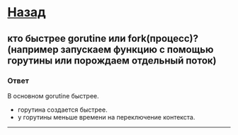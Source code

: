 # [Назад](/L2/L2_.md)

## кто быстрее gorutine или fork(процесс)? (например запускаем функцию с помощью горутины или порождаем отдельный поток)

### Ответ

В основном gorutine быстрее.

- горутина создается быстрее.
- у горутины меньше времени на переключение контекста.

-----------------------------------------------
